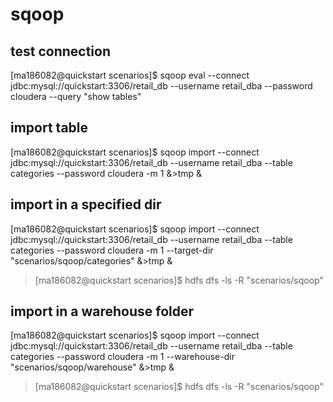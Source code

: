 # sqoop


## test connection
[ma186082@quickstart scenarios]$ sqoop eval --connect jdbc:mysql://quickstart:3306/retail_db --username retail_dba --password cloudera --query "show tables"

## import table
[ma186082@quickstart scenarios]$ sqoop import --connect jdbc:mysql://quickstart:3306/retail_db --username retail_dba --table categories --password cloudera -m 1 &>tmp &

## import in a specified dir
[ma186082@quickstart scenarios]$ sqoop import --connect jdbc:mysql://quickstart:3306/retail_db --username retail_dba --table categories --password cloudera -m 1 --target-dir "scenarios/sqoop/categories" &>tmp &
>[ma186082@quickstart scenarios]$ hdfs dfs -ls -R "scenarios/sqoop"

## import in a warehouse folder
[ma186082@quickstart scenarios]$ sqoop import --connect jdbc:mysql://quickstart:3306/retail_db --username retail_dba --table categories --password cloudera -m 1 --warehouse-dir "scenarios/sqoop/warehouse" &>tmp &
>[ma186082@quickstart scenarios]$ hdfs dfs -ls -R "scenarios/sqoop"


